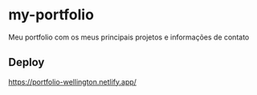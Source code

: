 # my-portfolio
Meu portfolio com os meus principais projetos e informações de contato

## Deploy
https://portfolio-wellington.netlify.app/
